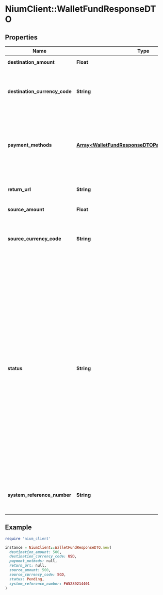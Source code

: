 # NiumClient::WalletFundResponseDTO

## Properties

| Name | Type | Description | Notes |
| ---- | ---- | ----------- | ----- |
| **destination_amount** | **Float** | The credited amount. | [optional] |
| **destination_currency_code** | **String** | This field contains the 3-letter [ISO-4217 currency code](doc:currency-and-country-codes) for the destination amount. | [optional] |
| **payment_methods** | [**Array&lt;WalletFundResponseDTOPaymentMethodsInner&gt;**](WalletFundResponseDTOPaymentMethodsInner.md) | It is an array composed of three types of objects:  1. Bank transfer data 2. Dynamic pay now code 3. Static pay now code  | [optional] |
| **return_url** | **String** | This is 3DS stripe URL generated for entering OTP. | [optional] |
| **source_amount** | **Float** | An amount to be converted. | [optional] |
| **source_currency_code** | **String** | This field contains the 3-letter [ISO-4217 currency code](doc:currency-and-country-codes) for the source amount. | [optional] |
| **status** | **String** | This field can take the following values:  Pending: Transaction authorization is awaiting success or failure Approved: Transaction is successfully authorized Rejected: Transaction is rejected due to NIUM risk and compliance policies Declined: Transaction is declined Reversal: Transaction is reversed Disputed: A dispute has been raised for the transaction DisputeClosed: Dispute raised for the transaction is resolved. | [optional] |
| **system_reference_number** | **String** | Transaction reference number generated by card issuance platform. | [optional] |

## Example

```ruby
require 'nium_client'

instance = NiumClient::WalletFundResponseDTO.new(
  destination_amount: 500,
  destination_currency_code: USD,
  payment_methods: null,
  return_url: null,
  source_amount: 500,
  source_currency_code: SGD,
  status: Pending,
  system_reference_number: FW5289214401
)
```

